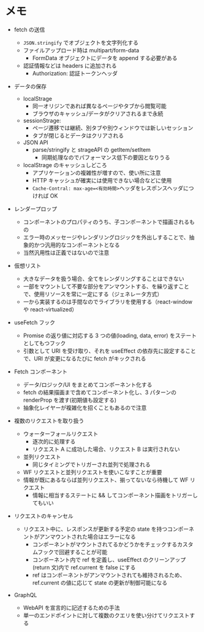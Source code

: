# メモ

- fetch の送信

  - `JSON.stringify` でオブジェクトを文字列化する
  - ファイルアップロード時は multipart/form-data
    - FormData オブジェクトにデータを append する必要がある
  - 認証情報などは headers に追加される
    - Authorization: 認証トークンヘッダ

- データの保存

  - localStrage
    - 同一オリジンであれば異なるページやタブから閲覧可能
    - ブラウザのキャッシュ/データがクリアされるまで永続
  - sessionStrage:
    - ページ遷移では継続、別タブや別ウィンドウでは新しいセッション
    - タブが閉じるとデータはクリアされる
  - JSON API
    - parse/stringify と strageAPI の getItem/setItem
      - 同期処理なのでパフォーマンス低下の要因となりうる
  - localStrage のキャッシュしどころ
    - アプリケーションの複雑性が増すので、使い所に注意
    - HTTP キャッシュが確実には使用できない場合などに使用
    - `Cache-Contral: max-age=<有効時間>`ヘッダをレスポンスヘッダにつければ OK

- レンダープロップ

  - コンポーネントのプロパティのうち、子コンポーネントで描画されるもの
  - エラー時のメッセージやレンダリングロジックを外出しすることで、抽象的かつ汎用的なコンポーネントとなる
  - 当然汎用性は正義ではないので注意

- 仮想リスト

  - 大きなデータを扱う場合、全てをレンダリングすることはできない
  - 一部をマウントして不要な部分をアンマウントする、を繰り返すことで、使用リソースを常に一定にする（ジェネレータ方式）
  - 一から実装するのは手間なのでライブラリを使用する（react-window や react-virtualized）

- useFetch フック

  - Promise の返り値に対応する 3 つの値(loading, data, error) をステートとしてもつフック
  - 引数として URI を受け取り、それを useEffect の依存先に設定することで、URI が変更になるたびに fetch がキックされる

- Fetch コンポーネント

  - データ/ロジック/UI をまとめてコンポーネント化する
  - fetch の結果描画まで含めてコンポーネント化し、3 パターンの renderProp を渡す(初期値も設定する)
  - 抽象化レイヤーが複雑化を招くこともあるので注意

- 複数のリクエストを取り扱う

  - ウォーターフォールリクエスト
    - 逐次的に処理する
    - リクエスト A に成功した場合、リクエスト B は実行されない
  - 並列リクエスト
    - 同じタイミングでトリガーされ並列で処理される
  - WF リクエストと並列リクエストを使いこなすことが重要
  - 情報が既にあるならば並列リクエスト、揃ってないなら待機して WF リクエスト
    - 情報に相当するステートに && してコンポーネント描画をトリガーしてもいい

- リクエストのキャンセル

  - リクエスト中に、レスポンスが更新する予定の state を持つコンポーネントがアンマウントされた場合はエラーになる
    - コンポーネントがマウントされてるかどうかをチェックするカスタムフックで回避することが可能
    - コンポーネント内で ref を定義し、useEffect のクリーンアップ(return 文)内で ref.current を false にする
    - ref はコンポーネントがアンマウントされても維持されるため、ref.current の値に応じて state の更新が制御可能になる

- GraphQL
  - WebAPI を宣言的に記述するための手法
  - 単一のエンドポイントに対して複数のクエリを使い分けてリクエストする
